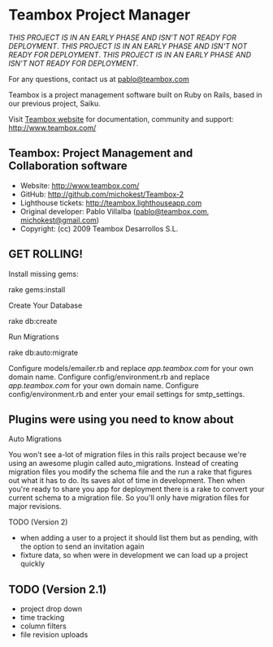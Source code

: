 Teambox Project Manager
================================

*THIS PROJECT IS IN AN EARLY PHASE AND ISN'T NOT READY FOR DEPLOYMENT*.
*THIS PROJECT IS IN AN EARLY PHASE AND ISN'T NOT READY FOR DEPLOYMENT*.
*THIS PROJECT IS IN AN EARLY PHASE AND ISN'T NOT READY FOR DEPLOYMENT*.

For any questions, contact us at pablo@teambox.com

Teambox is a project management software built on Ruby on Rails,
based in our previous project, Saiku.

Visit [Teambox website](http://www.teambox.com/ "Project Management")
for documentation, community and support: <http://www.teambox.com/>

Teambox: Project Management and Collaboration software
-------

- Website: <http://www.teambox.com/>
- GitHub: <http://github.com/michokest/Teambox-2>
- Lighthouse tickets: <http://teambox.lighthouseapp.com>
- Original developer: Pablo Villalba (pablo@teambox.com, michokest@gmail.com)
- Copyright: (cc) 2009 Teambox Desarrollos S.L.

GET ROLLING!
-------

Install missing gems:

rake gems:install

Create Your Database 

rake db:create

Run Migrations

rake db:auto:migrate

Configure models/emailer.rb and replace _app.teambox.com_ for your own domain name.
Configure config/environment.rb and replace _app.teambox.com_ for your own domain name.
Configure config/environment.rb and enter your email settings for smtp_settings.


Plugins were using you need to know about
-------

Auto Migrations

You won't see a-lot of migration files in this rails project because we're
using an awesome plugin called auto_migrations. Instead of creating migration
files you modify the schema file and the run a rake that figures out what it 
has to do. Its saves alot of time in development. Then when you're ready to
share you app for deployment there is a rake to convert your current schema
to a migration file. So you'll only have migration files for major revisions.

TODO (Version 2)

* when adding a user to a project it should list them but as pending, with the option to send an invitation again
* fixture data, so when were in development we can load up a project quickly

TODO (Version 2.1)
-------

* project drop down
* time tracking
* column filters
* file revision uploads
